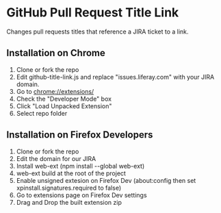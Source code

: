 # GitHub Pull Request Title Link

Changes pull requests titles that reference a JIRA ticket to a link.

## Installation on Chrome

1. Clone or fork the repo
2. Edit github-title-link.js and replace "issues.liferay.com" with your JIRA domain.
3. Go to [chrome://extensions/](chrome://extensions/)
4. Check the "Developer Mode" box
5. Click "Load Unpacked Extension"
6. Select repo folder

## Installation on Firefox Developers

1. Clone or fork the repo
2. Edit the domain for our JIRA
3. Install web-ext (npm install --global web-ext)
4. web-ext build at the root of the project
5. Enable unsigned extesion on Firefox Dev (about:config then set xpinstall.signatures.required to false)
6. Go to extensions page on Firefox Dev settings
7. Drag and Drop the built extension zip
